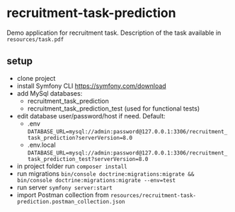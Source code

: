 # recruitment-task-prediction

Demo application for recruitment task.
Description of the task available in `resources/task.pdf`

## setup
  - clone project
  - install Symfony CLI https://symfony.com/download
  - add MySql databases:
    - recruitment_task_prediction
    - recruitment_task_prediction_test (used for functional tests)
  - edit database user/password/host if need. Default:
    -  .env `DATABASE_URL=mysql://admin:password@127.0.0.1:3306/recruitment_task_prediction?serverVersion=8.0`
    -  .env.local `DATABASE_URL=mysql://admin:password@127.0.0.1:3306/recruitment_task_prediction_test?serverVersion=8.0`
  - in project folder run `composer install`  
  - run migrations `bin/console doctrine:migrations:migrate && bin/console doctrine:migrations:migrate --env=test`
  - run server `symfony server:start`
  - import Postman collection from `resources/recruitment-task-prediction.postman_collection.json`
 